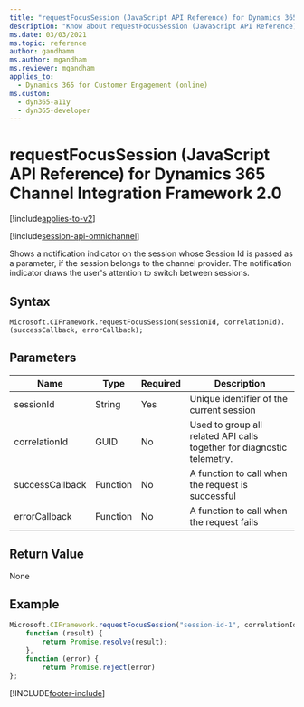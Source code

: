 ```yaml
---
title: "requestFocusSession (JavaScript API Reference) for Dynamics 365 Channel Integration Framework 2.0 | MicrosoftDocs"
description: "Know about requestFocusSession (JavaScript API Reference) for Dynamics 365 Channel Integration Framework 2.0."
ms.date: 03/03/2021
ms.topic: reference
author: gandhamm
ms.author: mgandham
ms.reviewer: mgandham
applies_to: 
  - Dynamics 365 for Customer Engagement (online)
ms.custom: 
  - dyn365-a11y
  - dyn365-developer
---
```


# requestFocusSession (JavaScript API Reference) for Dynamics 365 Channel Integration Framework 2.0

 

[!include[applies-to-v2](../../../includes/applies-to-v2.md)]

[!include[session-api-omnichannel](../../../includes/session-api-omnichannel.md)]

Shows a notification indicator on the session whose Session Id is passed as a parameter, if the session belongs to the channel provider. The notification indicator draws the user's attention to switch between sessions.

## Syntax

`Microsoft.CIFramework.requestFocusSession(sessionId, correlationId).(successCallback, errorCallback);`

## Parameters

| **Name**        | **Type** | **Required** | **Description**                                                        |
|-----------------|----------|--------------|------------------------------------------------------------------------|
| sessionId       | String   | Yes          | Unique identifier of the current session                               |
| correlationId   | GUID     | No           | Used to group all related API calls together for diagnostic telemetry. |
| successCallback | Function | No           | A function to call when the request is successful                      |
| errorCallback   | Function | No           | A function to call when the request fails                              |

## Return Value

None

## Example

```javascript
Microsoft.CIFramework.requestFocusSession("session-id-1", correlationId).then(
    function (result) {
        return Promise.resolve(result);
    },
    function (error) {
        return Promise.reject(error)
};
```


[!INCLUDE[footer-include](../../../../../includes/footer-banner.md)]

